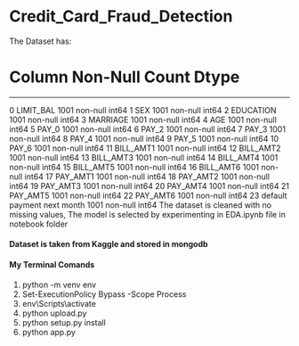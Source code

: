 # Credit_Card_Fraud_Detection
The Dataset has:
 #   Column                      Non-Null Count  Dtype
---  ------                      --------------  -----
 0   LIMIT_BAL                   1001 non-null   int64
 1   SEX                         1001 non-null   int64
 2   EDUCATION                   1001 non-null   int64
 3   MARRIAGE                    1001 non-null   int64
 4   AGE                         1001 non-null   int64
 5   PAY_0                       1001 non-null   int64
 6   PAY_2                       1001 non-null   int64
 7   PAY_3                       1001 non-null   int64
 8   PAY_4                       1001 non-null   int64
 9   PAY_5                       1001 non-null   int64
 10  PAY_6                       1001 non-null   int64
 11  BILL_AMT1                   1001 non-null   int64
 12  BILL_AMT2                   1001 non-null   int64
 13  BILL_AMT3                   1001 non-null   int64
 14  BILL_AMT4                   1001 non-null   int64
 15  BILL_AMT5                   1001 non-null   int64
 16  BILL_AMT6                   1001 non-null   int64
 17  PAY_AMT1                    1001 non-null   int64
 18  PAY_AMT2                    1001 non-null   int64
 19  PAY_AMT3                    1001 non-null   int64
 20  PAY_AMT4                    1001 non-null   int64
 21  PAY_AMT5                    1001 non-null   int64
 22  PAY_AMT6                    1001 non-null   int64
 23  default payment next month  1001 non-null   int64
The dataset is cleaned with no missing values, The model is selected by experimenting in EDA.ipynb file in notebook folder
#### Dataset is taken from Kaggle and stored in mongodb
#### My Terminal Comands
01. python -m venv env
02. Set-ExecutionPolicy Bypass -Scope Process
03. env\Scripts\activate
04. python upload.py
05. python setup.py install
06. python app.py
